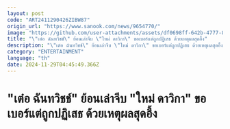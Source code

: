 ```yaml
---
layout: post
code: "ART2411290426ZIBW87"
origin_url: "https://www.sanook.com/news/9654770/"
image: "https://github.com/user-attachments/assets/df0698ff-642b-4777-8e5d-f558660a2a95"
title: "\"เต๋อ ฉันทวิชช์\" ย้อนเล่าจีบ \"ใหม่ ดาวิกา\" ขอเบอร์แต่ถูกปฏิเสธ ด้วยเหตุผลสุดอึ้ง"
description: "\"เต๋อ ฉันทวิชช์\" ย้อนเล่าจีบ \"ใหม่ ดาวิกา\" ขอเบอร์แต่ถูกปฏิเสธ ด้วยเหตุผลสุดอึ้ง"
category: "ENTERTAINMENT"
language: "th"
date: 2024-11-29T04:45:49.366Z
---
```


# "เต๋อ ฉันทวิชช์" ย้อนเล่าจีบ "ใหม่ ดาวิกา" ขอเบอร์แต่ถูกปฏิเสธ ด้วยเหตุผลสุดอึ้ง